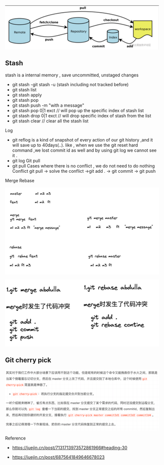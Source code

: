 ![](https://github.com/AbdullA-Ababakre/blog_images/blob/main/tech/git/git1.png?raw=true)

## Stash

stash is a internal memory , save uncommitted, unstaged changes

- git stash
  -git stash -u (stash including not tracked before)
- git stash list
- git stash apply
- git stash pop
- git stash push -m "with a message"
- git stash pop 0|1 exct // will pop up the specific index of stash list
- git stash drop 0|1 exct // will drop specific index of stash from the list
- git stash clear // clear all the stash list

Log

- git reflog
  is a kind of snapshot of every action of our git history ,and it will save up to 40days(..). like , when we use the git reset hard command ,we lost commit id as well and by using git log we cannot see it .
- git log
  Git pull
- git pull
  Cases where there is no conflict , we do not need to do nothing
  Conflict
  git pull -> solve the conflict ->git add . -> git commit -> git push

Merge Rebase

![](https://github.com/AbdullA-Ababakre/blog_images/blob/main/tech/git/git2.png?raw=true)

![](https://github.com/AbdullA-Ababakre/blog_images/blob/main/tech/git/git3.png?raw=true)

## Git cherry pick

![](https://github.com/AbdullA-Ababakre/blog_images/blob/main/tech/git/git4.png?raw=true)

Reference

- https://juejin.cn/post/7131713973572861966#heading-30

- https://juejin.cn/post/6875641849646678023
